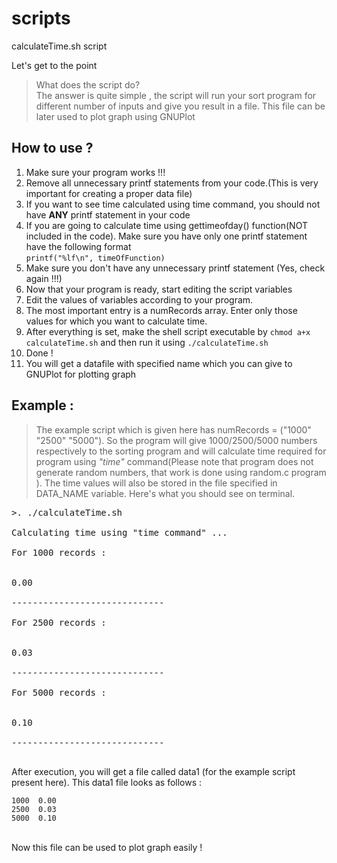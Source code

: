 # scripts
calculateTime.sh script

Let's get to the point
> What does the script do?<br>The answer is quite simple , the script will run your sort program for different number of inputs and give you result in a file. This file can be later used to plot graph using GNUPlot

## How to use ?
<ol>
<li> Make sure your program works !!!
<li> Remove all unnecessary printf statements from your code.(This is very important for creating a proper data file)
<li> If you want to see time calculated using time command, you should not have <b>ANY</b> printf statement in your code
<li> If you are going to calculate time using gettimeofday() function(NOT included in the code). Make sure you have only one printf statement have the following format <br> <code>printf("%lf\n", timeOfFunction)</code>
<li> Make sure you don't have any unnecessary printf statement (Yes, check again !!!)
<li> Now that your program is ready, start editing the script variables
<li> Edit the values of variables according to your program.
<li> The most important entry is a numRecords array. Enter only those values for which you want to calculate time.
<li> After everything is set, make the shell script executable by <code>chmod a+x calculateTime.sh</code> and then run it using <code>./calculateTime.sh</code>
<li> Done !
<li> You will get a datafile with specified name which you can give to GNUPlot for plotting graph
</ol>

## Example :
> The example script which is given here has numRecords = ("1000" "2500" "5000"). So the program will give 1000/2500/5000 numbers respectively to the sorting program and will calculate time required for program using <i>"time"</i> command(Please note that program does not generate random numbers, that work is done using random.c program ). The time values will also be stored in the file specified in DATA_NAME variable. 
Here's what you should see on terminal.
<pre>
>. ./calculateTime.sh<br>
Calculating time using "time command" ...<br>
For 1000 records :<br>

0.00<br>
-----------------------------<br>
For 2500 records :<br>

0.03<br>
-----------------------------<br>
For 5000 records :<br>

0.10<br>
-----------------------------<br>
</pre>


After execution, you will get a file called data1 (for the example script present here). This data1 file looks as follows :<br>
```
1000  0.00
2500  0.03
5000  0.10
```
<br>
Now this file can be used to plot graph easily ! 
